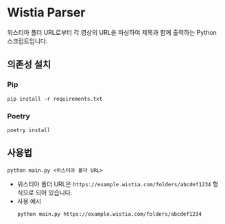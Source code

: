 # Wistia Parser

위스티아 폴더 URL로부터 각 영상의 URL을 파싱하여 제목과 함께 출력하는 Python 스크립트입니다.

## 의존성 설치

### Pip

```
pip install -r requirements.txt
```

### Poetry

```
poetry install
```

## 사용법

```shell
python main.py <위스티아 폴더 URL>
```

- 위스티아 폴더 URL은 `https://example.wistia.com/folders/abcdef1234` 형식으로 되어 있습니다.
- 사용 예시
  ```shell
  python main.py https://example.wistia.com/folders/abcdef1234
  ```
